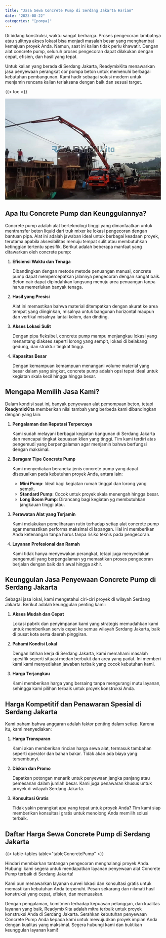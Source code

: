```yaml
---
title: "Jasa Sewa Concrete Pump di Serdang Jakarta Harian"
date: "2023-08-22"
categories: "[pompa]"
---
```


Di bidang konstruksi, waktu sangat berharga. Proses pengecoran lambatnya atau sulitnya akses lokasi bisa menjadi masalah besar yang menghambat kemajuan proyek Anda. Namun, saat ini kalian tidak perlu khawatir. Dengan alat concrete pump, seluruh proses pengecoran dapat dilakukan dengan cepat, efisien, dan hasil yang tepat.

Untuk kalian yang berada di Serdang Jakarta, ReadymixKita menawarkan jasa penyewaan perangkat cor pompa beton untuk memenuhi berbagai kebutuhan pembangunan. Kami hadir sebagai solusi modern untuk menjamin rencana kalian terlaksana dengan baik dan sesuai target.

{{< toc >}}

![Jasa Sewa Concrete Pump di Serdang Jakarta Harian](/images/pompa/sewa-pompa-01.jpg)

## Apa Itu Concrete Pump dan Keunggulannya?

Concrete pump adalah alat berteknologi tinggi yang dimanfaatkan untuk mentransfer beton liquid dari truk mixer ke lokasi pengecoran dengan bantuan pipa. Alat ini adalah jawaban ideal untuk berbagai keadaan proyek, terutama apabila aksesibilitas menuju tempat sulit atau membutuhkan ketinggian tertentu spesifik. Berikut adalah beberapa manfaat yang ditawarkan oleh concrete pump:

1. **Efisiensi Waktu dan Tenaga**

   Dibandingkan dengan metode metode penuangan manual, concrete pump dapat mempercepatkan jalannya pengecoran dengan sangat baik. Beton cair dapat dipindahkan langsung menuju area penuangan tanpa harus memerlukan banyak tenaga.

2. **Hasil yang Presisi**

   Alat ini memastikan bahwa material ditempatkan dengan akurat ke area tempat yang diinginkan, misalnya untuk bangunan horizontal maupun dan vertikal misalnya lantai kolom, dan dinding.

3. **Akses Lokasi Sulit**

   Dengan pipa fleksibel, concrete pump mampu menjangkau lokasi yang menantang diakses seperti lorong yang sempit, lokasi di belakang gedung, dan struktur tingkat tinggi.

4. **Kapasitas Besar**

   Dengan kemampuan kemampuan menangani volume material yang besar dalam yang singkat, concrete pump adalah opsi tepat ideal untuk kegiatan skala kecil hingga hingga besar.

## Mengapa Memilih Jasa Kami?

Dalam kondisi saat ini, banyak penyewaan alat pemompaan beton, tetapi **ReadymixKita** memberikan nilai tambah yang berbeda kami dibandingkan dengan yang lain:

1. **Pengalaman dan Reputasi Terpercaya**

   Kami sudah melayani berbagai kegiatan bangunan di Serdang Jakarta dan mencapai tingkat kepuasan klien yang tinggi. Tim kami terdiri atas pengemudi yang berpengalaman agar menjamin bahwa berfungsi dengan maksimal.

2. **Beragam Tipe Concrete Pump**

   Kami menyediakan beraneka jenis concrete pump yang dapat disesuaikan pada kebutuhan proyek Anda, antara lain:
   - **Mini Pump**: Ideal bagi kegiatan rumah tinggal dan lorong yang sempit.
   - **Standard Pump**: Cocok untuk proyek skala menengah hingga besar.
   - **Long Boom Pump**: Dirancang bagi kegiatan yg membutuhkan jangkauan tinggi atau.

3. **Perawatan Alat yang Terjamin**

   Kami melakukan pemeliharaan rutin terhadap setiap alat concrete pump agar memastikan performa maksimal di lapangan. Hal ini memberikan Anda ketenangan tanpa harus tanpa risiko teknis pada pengecoran.

4. **Layanan Profesional dan Ramah**

   Kami tidak hanya menyewakan perangkat, tetapi juga menyediakan pengemudi yang berpengalaman yg memastikan proses pengecoran berjalan dengan baik dari awal hingga akhir.

## Keunggulan Jasa Penyewaan Concrete Pump di Serdang Jakarta

Sebagai jasa lokal, kami mengetahui ciri-ciri proyek di wilayah Serdang Jakarta. Berikut adalah keunggulan penting kami:

1. **Akses Mudah dan Cepat**

   Lokasi pabrik dan penyimpanan kami yang strategis memudahkan kami untuk memberikan servis cepat ke semua wilayah Serdang Jakarta, baik di pusat kota serta daerah pinggiran.

2. **Pahami Kondisi Lokal**

   Dengan latihan kerja di Serdang Jakarta, kami memahami masalah spesifik seperti situasi medan berbukit dan area yang padat. Ini memberi kami kami menyediakan jawaban terbaik yang cocok kebutuhan kami.

3. **Harga Terjangkau**

   Kami memberikan harga yang bersaing tanpa mengurangi mutu layanan, sehingga kami pilihan terbaik untuk proyek konstruksi Anda.

## Harga Kompetitif dan Penawaran Spesial di Serdang Jakarta

Kami paham bahwa anggaran adalah faktor penting dalam setiap. Karena itu, kami menyediakan:

1. **Harga Transparan**

   Kami akan memberikan rincian harga sewa alat, termasuk tambahan seperti operator dan bahan bakar. Tidak akan ada biaya yang tersembunyi.

2. **Diskon dan Promo**

   Dapatkan potongan menarik untuk penyewaan jangka panjang atau pemesanan dalam jumlah besar. Kami juga penawaran khusus untuk proyek di wilayah Serdang Jakarta.

3. **Konsultasi Gratis**

   Tidak yakin perangkat apa yang tepat untuk proyek Anda? Tim kami siap memberikan konsultasi gratis untuk menolong Anda memilih solusi terbaik.

## Daftar Harga Sewa Concrete Pump di Serdang Jakarta

{{< table-tables table="tableConcretePump" >}}

Hindari membiarkan tantangan pengecoran menghalangi proyek Anda. Hubungi kami segera untuk mendapatkan layanan penyewaan alat Concrete Pump terbaik di Serdang Jakarta!

Kami pun menawarkan layanan survei lokasi dan konsultasi gratis untuk memastikan kebutuhan Anda terpenuhi. Pesan sekarang dan nikmati hasil konstruksi yang cepat, efisien, dan memuaskan.

Dengan pengalaman, komitmen terhadap kepuasan pelanggan, dan kualitas layanan yang baik, ReadymixKita adalah mitra terbaik untuk proyek konstruksi Anda di Serdang Jakarta. Serahkan kebutuhan penyewaan Concrete Pump Anda kepada kami untuk mewujudkan proyek impian Anda dengan kualitas yang maksimal. Segera hubungi kami dan buktikan keunggulan layanan kami!